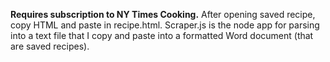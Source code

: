**Requires subscription to NY Times Cooking.**  After opening saved recipe, copy HTML and paste in recipe.html.  Scraper.js is the node app for parsing into a text file that I copy and paste into a formatted Word document (that are saved recipes).